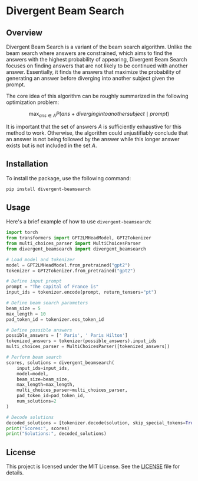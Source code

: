 # Divergent Beam Search
## Overview

Divergent Beam Search is a variant of the beam search algorithm. Unlike the beam search where answers are constrained, which aims to find the answers with the highest probability of appearing, Divergent Beam Search focuses on finding answers that are not likely to be continued with another answer. Essentially, it finds the answers that maximize the probability of generating an answer before diverging into another subject given the prompt.

The core idea of this algorithm can be roughly summarized in the following optimization problem:

$$\max_{ans \in A} P(ans + diverging into another subject \mid prompt)$$

It is important that the set of answers $A$ is sufficiently exhaustive for this method to work. Otherwise, the algorithm could unjustifiably conclude that an answer is not being followed by the answer while this longer answer exists but is not included in the set $A$.   

## Installation

To install the package, use the following command:

```bash
pip install divergent-beamsearch
```

## Usage

Here's a brief example of how to use `divergent-beamsearch`:

```python
import torch
from transformers import GPT2LMHeadModel, GPT2Tokenizer
from multi_choices_parser import MultiChoicesParser
from divergent_beamsearch import divergent_beamsearch

# Load model and tokenizer
model = GPT2LMHeadModel.from_pretrained("gpt2")
tokenizer = GPT2Tokenizer.from_pretrained("gpt2")

# Define input prompt
prompt = "The capital of France is"
input_ids = tokenizer.encode(prompt, return_tensors="pt")

# Define beam search parameters
beam_size = 5
max_length = 10
pad_token_id = tokenizer.eos_token_id

# Define possible answers
possible_answers = [' Paris', ' Paris Hilton']
tokenized_answers = tokenizer(possible_answers).input_ids
multi_choices_parser = MultiChoicesParser([tokenized_answers])

# Perform beam search
scores, solutions = divergent_beamsearch(
    input_ids=input_ids,
    model=model,
    beam_size=beam_size,
    max_length=max_length,
    multi_choices_parser=multi_choices_parser,
    pad_token_id=pad_token_id,
    num_solutions=2
)

# Decode solutions
decoded_solutions = [tokenizer.decode(solution, skip_special_tokens=True) for solution in solutions]
print("Scores:", scores)
print("Solutions:", decoded_solutions)
```

## License

This project is licensed under the MIT License. See the [LICENSE](LICENSE) file for details.
